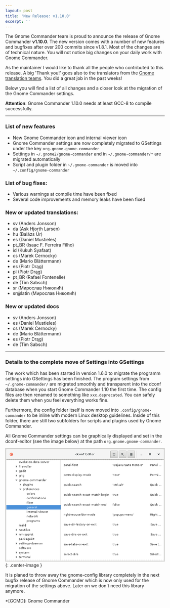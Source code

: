 ```yaml
---
layout: post
title: 'New Release: v1.10.0'
excerpt: ''
---
```


The Gnome Commander team is proud to announce the release of Gnome
Commander **v1.10.0**. The new version comes with a number of new
features and bugfixes after over 200 commits since v1.8.1. Most of the
changes are of technical nature. You will not notice big changes on your
daily work with Gnome Commander.

As the maintainer I would like to thank all the people who contributed
to this release. A big 'Thank you!' goes also to the translators from
the [Gnome translation teams](https://l10n.gnome.org/teams/). You did a
great job in the past weeks!

Below you will find a list of all changes and a closer look at the
migration of the Gnome Commander settings.

**Attention**: Gnome Commander 1.10.0 needs at least GCC-8 to compile successfully.

-----

### List of new features
* New Gnome Commander icon and internal viewer icon
* Gnome Commander settings are now completely migrated to GSettings under the key `org.gnome.gnome-commander`
* Settings in `~/.gnome2/gnome-commander` and in `~/.gnome-commander/*` are migrated automatically
* Script and plugin folder in `~/.gnome-commander` is moved into `~/.config/gnome-commander`

### List of bug fixes:
* Various warnings at compile time have been fixed
* Several code improvements and memory leaks have been fixed

### New or updated translations: 
* sv (Anders Jonsson)
* da (Ask Hjorth Larsen)
* hu (Balázs Úr)
* es (Daniel Mustieles)
* pt_BR (Isaac F. Ferreira Filho)
* id (Kukuh Syafaat)
* cs (Marek Cernocky)
* de (Mario Blättermann)
* es (Piotr Drąg)
* pl (Piotr Drąg)
* pt_BR (Rafael Fontenelle)
* de (Tim Sabsch)
* sr (Мирослав Николић)
* sr@latin (Мирослав Николић)

### New or updated docs
* sv (Anders Jonsson)
* es (Daniel Mustieles)
* cs (Marek Cernocky)
* de (Mario Blättermann)
* es (Piotr Drąg)
* de (Tim Sabsch)

-----

### Details to the complete move of Settings into GSettings ###

The work which has been started in version 1.6.0 to migrate the programm
settings into GSettings has been finished. The program settings from
`~/.gnome-commander/` are migrated smoothly and transparent into the
dconf database when you start Gnome Commander 1.10 the first time. The
config files are then renamed to something like `xxx.deprecated`. You
can safely delete them when you feel everything works fine.

Furthermore, the config folder itself is now moved into
`.config/gnome-commander` to be inline with modern Linux desktop
guidelines. Inside of this folder, there are still two subfolders for
scripts and plugins used by Gnome Commander.

All Gnome Commander settings can be graphically displayed and set in the
dconf-editor (see the image below) at the path
`org.gnome.gnome-commander`.

![dconf_editor](/ss/Release_v1.6.0_dconf_editor.png){: .center-image }

It is planed to throw away the gnome-config library completely in the
next bugfix release of Gnome Commander which is now only used for the
migration of the settings above. Later on we don't need this library
anymore.

*[GCMD]: Gnome Commander
